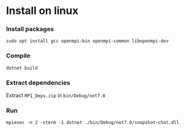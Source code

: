 # Install on linux

### Install packages

`sudo apt install gcc openmpi-bin openmpi-common libopenmpi-dev`

### Compile
```
dotnet build
```

###  Extract dependencies
Extract `MPI_Deps.zip` in `bin/Debug/net7.0`

### Run
```
mpiexec -n 2 -xterm -1 dotnet ./bin/Debug/net7.0/snapshot-chat.dll
```
